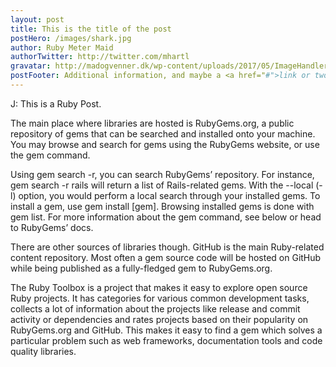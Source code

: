 ```yaml
---
layout: post
title: This is the title of the post
postHero: /images/shark.jpg
author: Ruby Meter Maid
authorTwitter: http://twitter.com/mhartl
gravatar: http://madogvenner.dk/wp-content/uploads/2017/05/ImageHandler-3.jpg
postFooter: Additional information, and maybe a <a href="#">link or two</a>
---
```


J: This is a Ruby Post.

The main place where libraries are hosted is RubyGems.org, a public repository of gems that can be searched and installed onto your machine. You may browse and search for gems using the RubyGems website, or use the gem command.

Using gem search -r, you can search RubyGems’ repository. For instance, gem search -r rails will return a list of Rails-related gems. With the --local (-l) option, you would perform a local search through your installed gems. To install a gem, use gem install [gem]. Browsing installed gems is done with gem list. For more information about the gem command, see below or head to RubyGems’ docs.

There are other sources of libraries though. GitHub is the main Ruby-related content repository. Most often a gem source code will be hosted on GitHub while being published as a fully-fledged gem to RubyGems.org.

The Ruby Toolbox is a project that makes it easy to explore open source Ruby projects. It has categories for various common development tasks, collects a lot of information about the projects like release and commit activity or dependencies and rates projects based on their popularity on RubyGems.org and GitHub. This makes it easy to find a gem which solves a particular problem such as web frameworks, documentation tools and code quality libraries.
